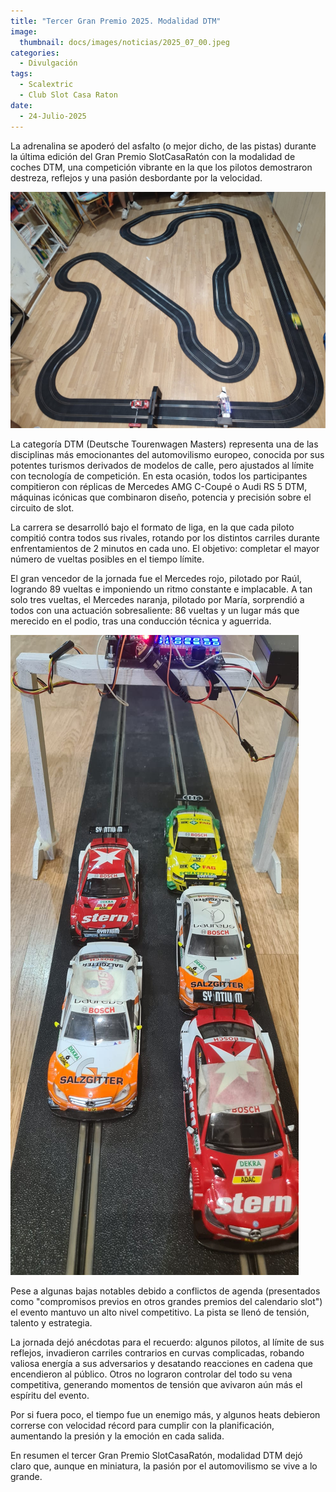 ```yaml
---
title: "Tercer Gran Premio 2025. Modalidad DTM"
image: 
  thumbnail: docs/images/noticias/2025_07_00.jpeg
categories:
  - Divulgación
tags:
  - Scalextric
  - Club Slot Casa Raton
date:
  - 24-Julio-2025
---
```


La adrenalina se apoderó del asfalto (o mejor dicho, de las pistas) durante la última edición del Gran Premio SlotCasaRatón con la modalidad de coches DTM, una competición vibrante en la que los pilotos demostraron destreza, reflejos y una pasión desbordante por la velocidad.

![](../docs/images/noticias/2025_07_01.jpeg)

La categoría DTM (Deutsche Tourenwagen Masters) representa una de las disciplinas más emocionantes del automovilismo europeo, conocida por sus potentes turismos derivados de modelos de calle, pero ajustados al límite con tecnología de competición. En esta ocasión, todos los participantes compitieron con réplicas de Mercedes AMG C-Coupé o Audi RS 5 DTM, máquinas icónicas que combinaron diseño, potencia y precisión sobre el circuito de slot.

La carrera se desarrolló bajo el formato de liga, en la que cada piloto compitió contra todos sus rivales, rotando por los distintos carriles durante enfrentamientos de 2 minutos en cada uno. El objetivo: completar el mayor número de vueltas posibles en el tiempo límite.

El gran vencedor de la jornada fue el Mercedes rojo, pilotado por Raúl, logrando 89 vueltas e imponiendo un ritmo constante e implacable. A tan solo tres vueltas, el Mercedes naranja, pilotado por María, sorprendió a todos con una actuación sobresaliente: 86 vueltas y un lugar más que merecido en el podio, tras una conducción técnica y aguerrida.

![](../docs/images/noticias/2025_07_02.jpeg)

Pese a algunas bajas notables debido a conflictos de agenda (presentados como "compromisos previos en otros grandes premios del calendario slot") el evento mantuvo un alto nivel competitivo. La pista se llenó de tensión, talento y estrategia.

La jornada dejó anécdotas para el recuerdo: algunos pilotos, al límite de sus reflejos, invadieron carriles contrarios en curvas complicadas, robando valiosa energía a sus adversarios y desatando reacciones en cadena que encendieron al público. Otros no lograron controlar del todo su vena competitiva, generando momentos de tensión que avivaron aún más el espíritu del evento.

Por si fuera poco, el tiempo fue un enemigo más, y algunos heats debieron correrse con velocidad récord para cumplir con la planificación, aumentando la presión y la emoción en cada salida.

En resumen el tercer Gran Premio SlotCasaRatón, modalidad DTM dejó claro que, aunque en miniatura, la pasión por el automovilismo se vive a lo grande.
